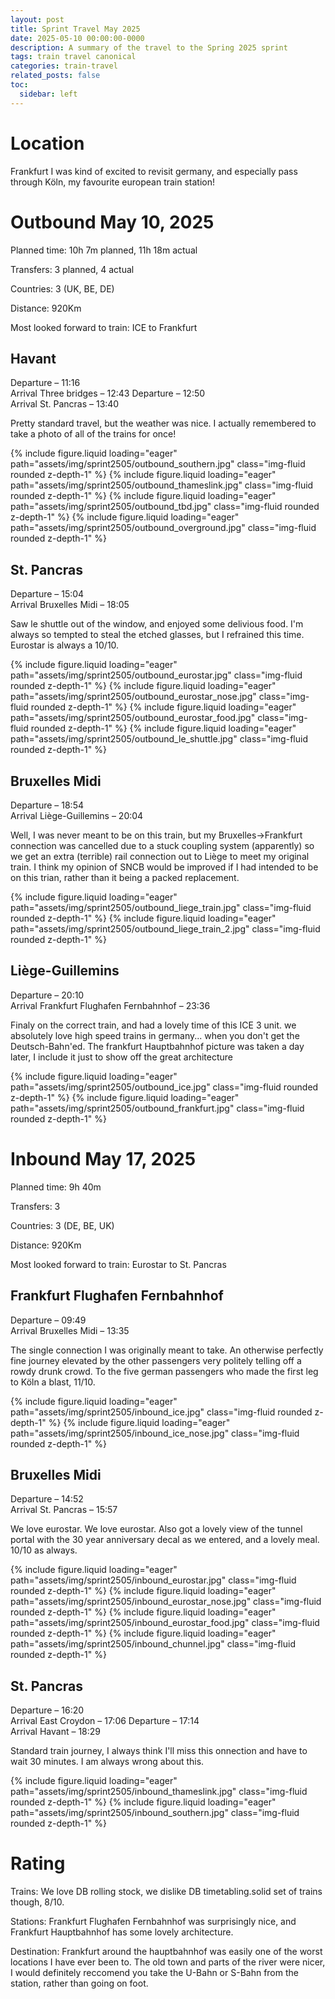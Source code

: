 ```yaml
---
layout: post
title: Sprint Travel May 2025
date: 2025-05-10 00:00:00-0000
description: A summary of the travel to the Spring 2025 sprint
tags: train travel canonical
categories: train-travel
related_posts: false
toc:
  sidebar: left
---
```


# Location

Frankfurt
I was kind of excited to revisit germany, and especially pass through Köln, my favourite european train station!

# Outbound May 10, 2025

Planned time: 10h 7m planned, 11h 18m actual

Transfers: 3 planned, 4 actual

Countries: 3 (UK, BE, DE)

Distance: 920Km

Most looked forward to train: ICE to Frankfurt

## Havant
Departure – 11:16<br>Arrival Three bridges – 12:43
Departure – 12:50<br>Arrival St. Pancras – 13:40

Pretty standard travel, but the weather was nice. I actually remembered to take a photo of all of the trains for once!

<swiper-container keyboard="true" navigation="true" pagination="true" pagination-clickable="true" pagination-dynamic-bullets="true" rewind="true">
  <swiper-slide>{% include figure.liquid loading="eager" path="assets/img/sprint2505/outbound_southern.jpg" class="img-fluid rounded z-depth-1" %}</swiper-slide>
  <swiper-slide>{% include figure.liquid loading="eager" path="assets/img/sprint2505/outbound_thameslink.jpg" class="img-fluid rounded z-depth-1" %}</swiper-slide>
  <swiper-slide>{% include figure.liquid loading="eager" path="assets/img/sprint2505/outbound_tbd.jpg" class="img-fluid rounded z-depth-1" %}</swiper-slide>
  <swiper-slide>{% include figure.liquid loading="eager" path="assets/img/sprint2505/outbound_overground.jpg" class="img-fluid rounded z-depth-1" %}</swiper-slide>
</swiper-container>

## St. Pancras
Departure – 15:04<br>Arrival Bruxelles Midi – 18:05

Saw le shuttle out of the window, and enjoyed some delivious food. I'm always so tempted to steal the etched glasses, but I refrained this time. Eurostar is always a 10/10.

<swiper-container keyboard="true" navigation="true" pagination="true" pagination-clickable="true" pagination-dynamic-bullets="true" rewind="true">
  <swiper-slide>{% include figure.liquid loading="eager" path="assets/img/sprint2505/outbound_eurostar.jpg" class="img-fluid rounded z-depth-1" %}</swiper-slide>
  <swiper-slide>{% include figure.liquid loading="eager" path="assets/img/sprint2505/outbound_eurostar_nose.jpg" class="img-fluid rounded z-depth-1" %}</swiper-slide>
  <swiper-slide>{% include figure.liquid loading="eager" path="assets/img/sprint2505/outbound_eurostar_food.jpg" class="img-fluid rounded z-depth-1" %}</swiper-slide>
  <swiper-slide>{% include figure.liquid loading="eager" path="assets/img/sprint2505/outbound_le_shuttle.jpg" class="img-fluid rounded z-depth-1" %}</swiper-slide>
</swiper-container>

## Bruxelles Midi
Departure – 18:54<br>Arrival Liège-Guillemins – 20:04

Well, I was never meant to be on this train, but my Bruxelles->Frankfurt connection was cancelled due to a stuck coupling system (apparently) so we get an extra (terrible) rail connection out to Liège to meet my original train.
I think my opinion of SNCB would be improved if I had intended to be on this trian, rather than it being a packed replacement.

<swiper-container keyboard="true" navigation="true" pagination="true" pagination-clickable="true" pagination-dynamic-bullets="true" rewind="true">
  <swiper-slide>{% include figure.liquid loading="eager" path="assets/img/sprint2505/outbound_liege_train.jpg" class="img-fluid rounded z-depth-1" %}</swiper-slide>
  <swiper-slide>{% include figure.liquid loading="eager" path="assets/img/sprint2505/outbound_liege_train_2.jpg" class="img-fluid rounded z-depth-1" %}</swiper-slide>
</swiper-container>

## Liège-Guillemins
Departure – 20:10<br>Arrival Frankfurt Flughafen Fernbahnhof – 23:36

Finaly on the correct train, and had a lovely time of this ICE 3 unit. we absolutely love high speed trains in germany... when you don't get the Deutsch-Bahn'ed.
The frankfurt Hauptbahnhof picture was taken a day later, I include it just to show off the great architecture

<swiper-container keyboard="true" navigation="true" pagination="true" pagination-clickable="true" pagination-dynamic-bullets="true" rewind="true">
  <swiper-slide>{% include figure.liquid loading="eager" path="assets/img/sprint2505/outbound_ice.jpg" class="img-fluid rounded z-depth-1" %}</swiper-slide>
  <swiper-slide>{% include figure.liquid loading="eager" path="assets/img/sprint2505/outbound_frankfurt.jpg" class="img-fluid rounded z-depth-1" %}</swiper-slide>
</swiper-container>
	
# Inbound May 17, 2025

Planned time: 9h 40m

Transfers: 3

Countries: 3 (DE, BE, UK)

Distance: 920Km

Most looked forward to train: Eurostar to St. Pancras

## Frankfurt Flughafen Fernbahnhof
Departure – 09:49<br>Arrival Bruxelles Midi – 13:35

The single connection I was originally meant to take. An otherwise perfectly fine journey elevated by the other passengers very politely telling off a rowdy drunk crowd. To the five german passengers who made the first leg to Köln a blast, 11/10.

<swiper-container keyboard="true" navigation="true" pagination="true" pagination-clickable="true" pagination-dynamic-bullets="true" rewind="true">
  <swiper-slide>{% include figure.liquid loading="eager" path="assets/img/sprint2505/inbound_ice.jpg" class="img-fluid rounded z-depth-1" %}</swiper-slide>
  <swiper-slide>{% include figure.liquid loading="eager" path="assets/img/sprint2505/inbound_ice_nose.jpg" class="img-fluid rounded z-depth-1" %}</swiper-slide>
</swiper-container>

## Bruxelles Midi
Departure – 14:52<br>Arrival St. Pancras – 15:57

We love eurostar. We love eurostar.
Also got a lovely view of the tunnel portal with the 30 year anniversary decal as we entered, and a lovely meal. 10/10 as always.

<swiper-container keyboard="true" navigation="true" pagination="true" pagination-clickable="true" pagination-dynamic-bullets="true" rewind="true">
  <swiper-slide>{% include figure.liquid loading="eager" path="assets/img/sprint2505/inbound_eurostar.jpg" class="img-fluid rounded z-depth-1" %}</swiper-slide>
  <swiper-slide>{% include figure.liquid loading="eager" path="assets/img/sprint2505/inbound_eurostar_nose.jpg" class="img-fluid rounded z-depth-1" %}</swiper-slide>
  <swiper-slide>{% include figure.liquid loading="eager" path="assets/img/sprint2505/inbound_eurostar_food.jpg" class="img-fluid rounded z-depth-1" %}</swiper-slide>
  <swiper-slide>{% include figure.liquid loading="eager" path="assets/img/sprint2505/inbound_chunnel.jpg" class="img-fluid rounded z-depth-1" %}</swiper-slide>
</swiper-container>

## St. Pancras
Departure – 16:20<br>Arrival East Croydon – 17:06
Departure – 17:14<br>Arrival Havant – 18:29

Standard train journey, I always think I'll miss this onnection and have to wait 30 minutes. I am always wrong about this.

<swiper-container keyboard="true" navigation="true" pagination="true" pagination-clickable="true" pagination-dynamic-bullets="true" rewind="true">
  <swiper-slide>{% include figure.liquid loading="eager" path="assets/img/sprint2505/inbound_thameslink.jpg" class="img-fluid rounded z-depth-1" %}</swiper-slide>
  <swiper-slide>{% include figure.liquid loading="eager" path="assets/img/sprint2505/inbound_southern.jpg" class="img-fluid rounded z-depth-1" %}</swiper-slide>
</swiper-container>

# Rating

Trains: We love DB rolling stock, we dislike DB timetabling.solid set of trains though, 8/10.

Stations: Frankfurt Flughafen Fernbahnhof was surprisingly nice, and Frankfurt Hauptbahnhof has some lovely architecture.

Destination: Frankfurt around the hauptbahnhof was easily one of the worst locations I have ever been to. The old town and parts of the river were nicer, I would definitely reccomend you take the U-Bahn or S-Bahn from the station, rather than going on foot.
